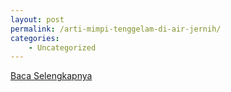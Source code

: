 ```yaml
---
layout: post
permalink: /arti-mimpi-tenggelam-di-air-jernih/
categories:
    - Uncategorized
---
```


[Baca Selengkapnya](/09)